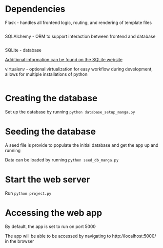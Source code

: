 # Dependencies
Flask - handles all frontend logic, routing, and rendering of template files
```pip install Flask
```

SQLAlchemy - ORM to support interaction between frontend and database
```pip install SQLAlchemy
```

SQLite - database

[Additional information can be found on the SQLite website](https://www.sqlite.org/download.html)

virtualenv - optional virtualization for easy workflow during development, allows for multiple installations of python
```sudo pip install virtualenv
```

# Creating the database
Set up the database by running `python database_setup_manga.py`

# Seeding the database
A seed file is provide to populate the initial database and get the app up and running

Data can be loaded by running `python seed_db_manga.py `

# Start the web server
Run `python project.py`

# Accessing the web app
By default, the app is set to run on port 5000

The app will be able to be accessed by navigating to http://localhost:5000/ in the browser
